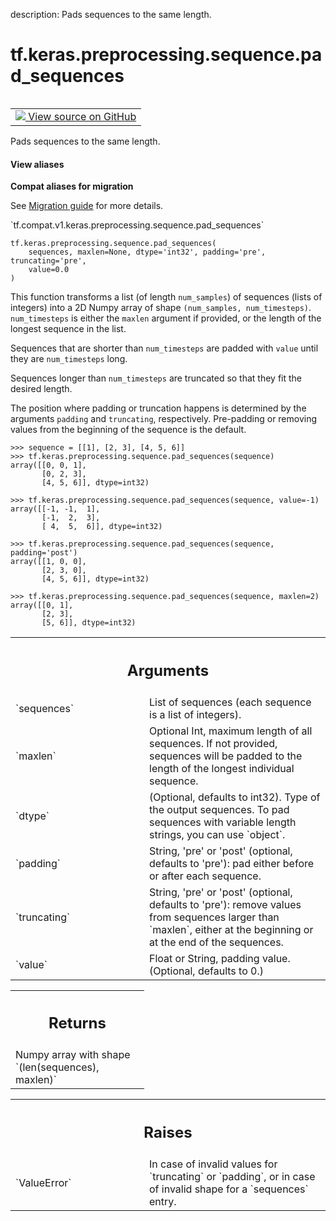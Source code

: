 description: Pads sequences to the same length.

<div itemscope itemtype="http://developers.google.com/ReferenceObject">
<meta itemprop="name" content="tf.keras.preprocessing.sequence.pad_sequences" />
<meta itemprop="path" content="Stable" />
</div>

# tf.keras.preprocessing.sequence.pad_sequences

<!-- Insert buttons and diff -->

<table class="tfo-notebook-buttons tfo-api nocontent" align="left">
<td>
  <a target="_blank" href="https://github.com/tensorflow/tensorflow/blob/r2.3/tensorflow/python/keras/preprocessing/sequence.py#L92-L158">
    <img src="https://www.tensorflow.org/images/GitHub-Mark-32px.png" />
    View source on GitHub
  </a>
</td>
</table>



Pads sequences to the same length.

<section class="expandable">
  <h4 class="showalways">View aliases</h4>
  <p>
<b>Compat aliases for migration</b>
<p>See
<a href="https://www.tensorflow.org/guide/migrate">Migration guide</a> for
more details.</p>
<p>`tf.compat.v1.keras.preprocessing.sequence.pad_sequences`</p>
</p>
</section>

<pre class="devsite-click-to-copy prettyprint lang-py tfo-signature-link">
<code>tf.keras.preprocessing.sequence.pad_sequences(
    sequences, maxlen=None, dtype='int32', padding='pre', truncating='pre',
    value=0.0
)
</code></pre>



<!-- Placeholder for "Used in" -->

This function transforms a list (of length `num_samples`)
of sequences (lists of integers)
into a 2D Numpy array of shape `(num_samples, num_timesteps)`.
`num_timesteps` is either the `maxlen` argument if provided,
or the length of the longest sequence in the list.

Sequences that are shorter than `num_timesteps`
are padded with `value` until they are `num_timesteps` long.

Sequences longer than `num_timesteps` are truncated
so that they fit the desired length.

The position where padding or truncation happens is determined by
the arguments `padding` and `truncating`, respectively.
Pre-padding or removing values from the beginning of the sequence is the
default.

```
>>> sequence = [[1], [2, 3], [4, 5, 6]]
>>> tf.keras.preprocessing.sequence.pad_sequences(sequence)
array([[0, 0, 1],
       [0, 2, 3],
       [4, 5, 6]], dtype=int32)
```

```
>>> tf.keras.preprocessing.sequence.pad_sequences(sequence, value=-1)
array([[-1, -1,  1],
       [-1,  2,  3],
       [ 4,  5,  6]], dtype=int32)
```

```
>>> tf.keras.preprocessing.sequence.pad_sequences(sequence, padding='post')
array([[1, 0, 0],
       [2, 3, 0],
       [4, 5, 6]], dtype=int32)
```

```
>>> tf.keras.preprocessing.sequence.pad_sequences(sequence, maxlen=2)
array([[0, 1],
       [2, 3],
       [5, 6]], dtype=int32)
```

<!-- Tabular view -->
 <table class="responsive fixed orange">
<colgroup><col width="214px"><col></colgroup>
<tr><th colspan="2"><h2 class="add-link">Arguments</h2></th></tr>

<tr>
<td>
`sequences`
</td>
<td>
List of sequences (each sequence is a list of integers).
</td>
</tr><tr>
<td>
`maxlen`
</td>
<td>
Optional Int, maximum length of all sequences. If not provided,
sequences will be padded to the length of the longest individual
sequence.
</td>
</tr><tr>
<td>
`dtype`
</td>
<td>
(Optional, defaults to int32). Type of the output sequences.
To pad sequences with variable length strings, you can use `object`.
</td>
</tr><tr>
<td>
`padding`
</td>
<td>
String, 'pre' or 'post' (optional, defaults to 'pre'):
pad either before or after each sequence.
</td>
</tr><tr>
<td>
`truncating`
</td>
<td>
String, 'pre' or 'post' (optional, defaults to 'pre'):
remove values from sequences larger than
`maxlen`, either at the beginning or at the end of the sequences.
</td>
</tr><tr>
<td>
`value`
</td>
<td>
Float or String, padding value. (Optional, defaults to 0.)
</td>
</tr>
</table>



<!-- Tabular view -->
 <table class="responsive fixed orange">
<colgroup><col width="214px"><col></colgroup>
<tr><th colspan="2"><h2 class="add-link">Returns</h2></th></tr>
<tr class="alt">
<td colspan="2">
Numpy array with shape `(len(sequences), maxlen)`
</td>
</tr>

</table>



<!-- Tabular view -->
 <table class="responsive fixed orange">
<colgroup><col width="214px"><col></colgroup>
<tr><th colspan="2"><h2 class="add-link">Raises</h2></th></tr>

<tr>
<td>
`ValueError`
</td>
<td>
In case of invalid values for `truncating` or `padding`,
or in case of invalid shape for a `sequences` entry.
</td>
</tr>
</table>

